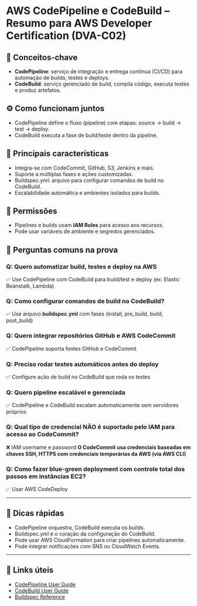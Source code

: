 # AWS CodePipeline e CodeBuild – Resumo para AWS Developer Certification (DVA-C02)

## 🧠 Conceitos-chave
- **CodePipeline**: serviço de integração e entrega contínua (CI/CD) para automação de builds, testes e deploys.
- **CodeBuild**: serviço gerenciado de build, compila código, executa testes e produz artefatos.

## ⚙️ Como funcionam juntos
- CodePipeline define o fluxo (pipeline) com etapas: source → build → test → deploy.
- CodeBuild executa a fase de build/teste dentro da pipeline.

## 🚀 Principais características
- Integra-se com CodeCommit, GitHub, S3, Jenkins e mais.
- Suporte a múltiplas fases e ações customizadas.
- Buildspec.yml: arquivo para configurar comandos de build no CodeBuild.
- Escalabilidade automática e ambientes isolados para builds.

## 🔐 Permissões
- Pipelines e builds usam **IAM Roles** para acesso aos recursos.
- Pode usar variáveis de ambiente e segredos gerenciados.

## 🧪 Perguntas comuns na prova

### Q: Quero automatizar build, testes e deploy na AWS
✅ Use CodePipeline com CodeBuild para build/test e deploy (ex: Elastic Beanstalk, Lambda)

### Q: Como configurar comandos de build no CodeBuild?
✅ Use arquivo **buildspec.yml** com fases (install, pre_build, build, post_build)

### Q: Quero integrar repositórios GitHub e AWS CodeCommit
✅ CodePipeline suporta fontes GitHub e CodeCommit

### Q: Preciso rodar testes automáticos antes do deploy
✅ Configure ação de build no CodeBuild que roda os testes

### Q: Quero pipeline escalável e gerenciada
✅ CodePipeline e CodeBuild escalam automaticamente sem servidores próprios

### Q: Qual tipo de credencial NÃO é suportado pelo IAM para acesso ao CodeCommit?
❌ IAM username e password
**O CodeCommit usa credenciais baseadas em chaves SSH, HTTPS com credenciais temporárias da AWS (via AWS CLI)**

### Q: Como fazer blue-green deployment com controle total dos passos em instâncias EC2?
✅ Usar AWS CodeDeploy

---

## 📌 Dicas rápidas
- CodePipeline orquestra, CodeBuild executa os builds.
- Buildspec.yml é o coração da configuração do CodeBuild.
- Pode usar AWS CloudFormation para criar pipelines automaticamente.
- Pode integrar notificações com SNS ou CloudWatch Events.

---

## 🔗 Links úteis
- [CodePipeline User Guide](https://docs.aws.amazon.com/codepipeline/latest/userguide/welcome.html)
- [CodeBuild User Guide](https://docs.aws.amazon.com/codebuild/latest/userguide/welcome.html)
- [Buildspec Reference](https://docs.aws.amazon.com/codebuild/latest/userguide/build-spec-ref.html)
